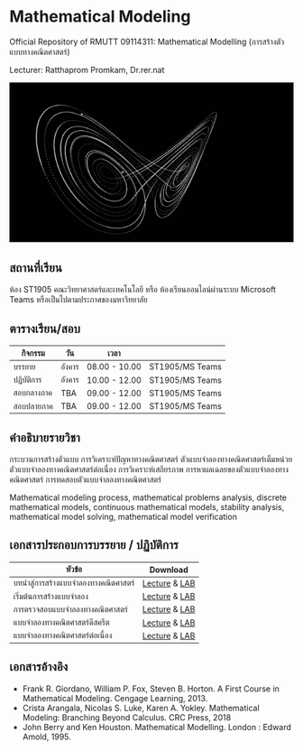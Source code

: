# Mathematical Modeling
Official Repository of RMUTT 09114311: Mathematical Modelling (การสร้างตัวแบบทางคณิตศาสตร์)

Lecturer: Ratthaprom Promkam, Dr.rer.nat


![Chaos Theory](/images/strangeattractor-4.gif)


## สถานที่เรียน
ห้อง ST1905 คณะวิทยาศาสตร์และเทคโนโลยี หรือ ห้องเรียนออนไลน์ผ่านระบบ Microsoft Teams หรือเป็นไปตามประกาศของมหาวิทยาลัย

## ตารางเรียน/สอบ

|   กิจกรรม   |    วัน    |   เวลา        |                 |
|-----------|----------|---------------|-----------------|
| บรรยาย     |  อังคาร   |  08.00 - 10.00 | ST1905/MS Teams |
| ปฏิบัติการ    |  อังคาร   |  10.00 - 12.00 | ST1905/MS Teams |
| สอบกลางภาค |  TBA   |  09.00 - 12.00 | ST1905/MS Teams |
| สอบปลายภาค |  TBA   |  09.00 - 12.00 | ST1905/MS Teams |

## คำอธิบายรายวิชา

กระบวนการสร้างตัวแบบ การวิเคราะห์ปัญหาทางคณิตศาสตร์ ตัวแบบจำลองทางคณิตศาสตร์เต็มหน่วย ตัวแบบจำลองทางคณิตศาสตร์ต่อเนื่อง การวิเคราะห์เสถียรภาพ การหาผลเฉลยของตัวแบบจำลองทางคณิตศาสตร์ การทดสอบตัวแบบจำลองทางคณิตศาสตร์

Mathematical modeling process, mathematical problems analysis, discrete mathematical models, continuous mathematical models, stability analysis, mathematical model solving, mathematical model verification

## เอกสารประกอบการบรรยาย / ปฏิบัติการ

| หัวข้อ 	            |      Download          |
|-------------------|------------------------|
| บทนำสู่การสร้างแบบจำลองทางคณิตศาสตร์ |  [Lecture](/materials/ch_01.pdf) &  [LAB](/labs/)   |
| เริ่มต้นการสร้างแบบจำลอง |  [Lecture](/materials/ch_02.pdf) &  [LAB](/labs/)   |
| การตรวจสอบแบบจำลองทางคณิตศาสตร์ |  [Lecture](/materials/ch_03.pdf) &  [LAB](/labs/)   |
| แบบจำลองทางคณิตศาสตร์ดีสครีต |  [Lecture](/materials/ch_04.pdf) &  [LAB](/labs/)   |
| แบบจำลองทางคณิตศาสตร์ต่อเนื่อง |  [Lecture](/materials/ch_05.pdf) &  [LAB](/labs/)   |

## เอกสารอ้างอิง
* Frank R. Giordano, William P. Fox, Steven B. Horton. A First Course in Mathematical Modeling. Cengage Learning, 2013.
* Crista Arangala, Nicolas S. Luke, Karen A. Yokley. Mathematical Modeling: Branching Beyond Calculus. CRC Press, 2018
* John Berry and Ken Houston. Mathematical Modelling. London : Edward Amold, 1995. 
